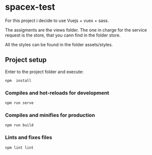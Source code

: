 # spacex-test

For this project i decide to use Vuejs + vuex + sass.

The assigments are the views folder. The one in charge for the service request is the store, that you cann find in the folder store.

All the styles can be found in the folder assets/styles.


## Project setup
Enter to the project folder and execute:

```
npm  install
```

### Compiles and hot-reloads for development
```
npm run serve
```

### Compiles and minifies for production
```
npm run build
```

### Lints and fixes files
```
npm lint lint
```


